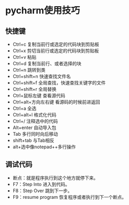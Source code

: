# pycharm使用技巧
## 快捷键
- Ctrl+c    复制当前行或选定的代码块到剪贴板
- Ctrl+x    剪切当前行或选定的代码块到剪贴板
- Ctrl+v    粘贴
- Ctrl+d    复制当前行、或者选择的块
- Ctrl+n    跳转到类
- Ctrl+shift+n  快速查找文件名
- Ctrl+shift+f  全局查找，快速查找关键字的文件
- Ctrl+shift+r  全局替换
- Ctrl+鼠标左键  查看源代码
- Ctrl+alt+方向左右键   看源码的时候前进返回
- Ctrl+a    全选
- Ctrl+alt+l   格式化代码
- Ctrl+/     注释选中的代码
- Alt+enter  自动导入包
- Tab   多行同时向后移动
- shift+tab  与Tab相反
- alt+选中像notepad++多行操作

## 调试代码
- 断点：就是程序执行到这个地方就停下来。
- F7：Step Into 进入到代码。
- F8：Step Over 跳到下一步。
- F9：resume program 恢复程序或者执行到下一个断点。